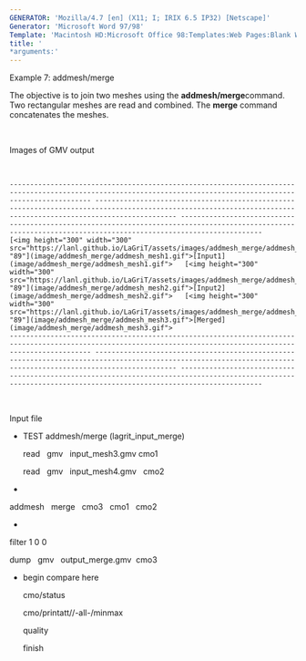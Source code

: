 ```yaml
---
GENERATOR: 'Mozilla/4.7 [en] (X11; I; IRIX 6.5 IP32) [Netscape]'
Generator: 'Microsoft Word 97/98'
Template: 'Macintosh HD:Microsoft Office 98:Templates:Web Pages:Blank Web Page'
title: '
*arguments:'
---
```


 Example 7: addmesh/merge

  The objective is to join two meshes using the
  **addmesh/merge**command.
  Two rectangular meshes are read and combined. The **merge** command
  concatenates the meshes.

   
 
  Images of GMV output

   
 
    ---------------------------------------------------------------------------------------------------------------------------------------------------------------- ---------------------------------------------------------------------------------------------------------------------------------------------------------------- ----------------------------------------------------------------------------------------------------------------------------------------------------------------
    [<img height="300" width="300" src="https://lanl.github.io/LaGriT/assets/images/addmesh_merge/addmesh_mesh1_tn.gif">"114" "89"](image/addmesh_merge/addmesh_mesh1.gif">[Input1](image/addmesh_merge/addmesh_mesh1.gif">   [<img height="300" width="300" src="https://lanl.github.io/LaGriT/assets/images/addmesh_merge/addmesh_mesh2_tn.gif">"114" "89"](image/addmesh_merge/addmesh_mesh2.gif">[Input2](image/addmesh_merge/addmesh_mesh2.gif">   [<img height="300" width="300" src="https://lanl.github.io/LaGriT/assets/images/addmesh_merge/addmesh_mesh3_tn.gif">"114" "89"](image/addmesh_merge/addmesh_mesh3.gif">[Merged](image/addmesh_merge/addmesh_mesh3.gif">
    ---------------------------------------------------------------------------------------------------------------------------------------------------------------- ---------------------------------------------------------------------------------------------------------------------------------------------------------------- ----------------------------------------------------------------------------------------------------------------------------------------------------------------
 
  

   
 
  Input file

  
* TEST addmesh/merge (lagrit\_input\_merge)

  read   gmv   input\_mesh3.gmv cmo1

  read   gmv   input\_mesh4.gmv   cmo2

  
*

  addmesh   merge   cmo3   cmo1   cmo2

  
*

  filter 1 0 0

  dump   gmv   output\_merge.gmv  cmo3

  
* begin compare here

  cmo/status

  cmo/printatt//-all-/minmax

  quality

  finish
